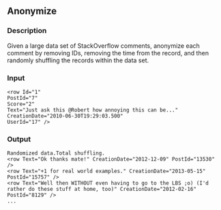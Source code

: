 ## Anonymize
### Description
Given a large data set of StackOverflow comments, anonymize each comment
by removing IDs, removing the time from the record, and then randomly shuffling the
records within the data set.

### Input
```
<row Id="1" 
PostId="7" 
Score="2" 
Text="Just ask this @Robert how annoying this can be..." 
CreationDate="2010-06-30T19:29:03.500" 
UserId="17" />
```
### Output
```
Randomized data.Total shuffling.
<row Text="Ok thanks mate!" CreationDate="2012-12-09" PostId="13530" />
<row Text="+1 for real world examples." CreationDate="2013-05-15" PostId="15757" />
<row Text="Well then WITHOUT even having to go to the LBS ;o) (I'd rather do these stuff at home, too)" CreationDate="2012-02-16" PostId="8129" />
...
```

